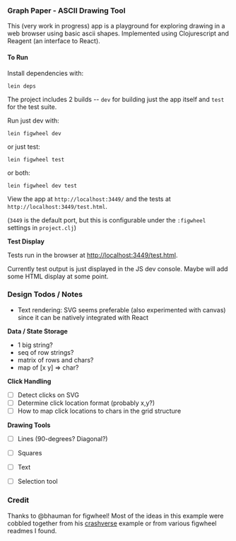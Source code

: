 ### Graph Paper - ASCII Drawing Tool

This (very work in progress) app is a playground for exploring
drawing in a web browser using basic ascii shapes. Implemented
using Clojurescript and Reagent (an interface to React).

#### To Run

Install dependencies with:

```
lein deps
```

The project includes 2 builds -- `dev` for building just the app itself and `test` for the test suite.

Run just dev with:

```
lein figwheel dev
```

or just test:

```
lein figwheel test
```

or both:

```
lein figwheel dev test
```

View the app at `http://localhost:3449/` and the tests at `http://localhost:3449/test.html`.

(`3449` is the default port, but this is configurable under the
`:figwheel` settings in `project.clj`)

__Test Display__

Tests run in the browser at [http://localhost:3449/test.html](http://localhost:3449/test.html).

Currently test output is just displayed in the JS dev console. Maybe
will add some HTML display at some point.

### Design Todos / Notes

* Text rendering: SVG seems preferable (also experimented with canvas) since
it can be natively integrated with React

__Data / State Storage__

* 1 big string?
* seq of row strings?
* matrix of rows and chars?
* map of [x y] => char?

__Click Handling__

* [ ] Detect clicks on SVG
* [ ] Determine click location format (probably x,y?)
* [ ] How to map click locations to chars in the grid structure

__Drawing Tools__

* [ ] Lines (90-degrees? Diagonal?)
* [ ] Squares
* [ ] Text
* [ ] Selection tool


### Credit

Thanks to @bhauman for figwheel! Most of the ideas in this example were
cobbled together from his [crashverse](https://github.com/bhauman/crashverse) example
or from various figwheel readmes I found.
